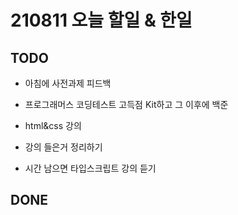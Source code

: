 # 210811 오늘 할일 & 한일

## TODO

- 아침에 사전과제 피드백

- 프로그래머스 코딩테스트 고득점 Kit하고 그 이후에 백준 

- html&css 강의

- 강의 들은거 정리하기

- 시간 남으면 타입스크립트 강의 듣기

## DONE